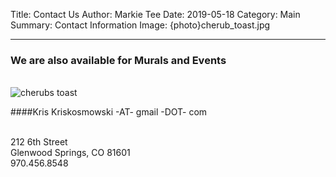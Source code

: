 Title: Contact Us
Author: Markie Tee
Date: 2019-05-18
Category: Main
Summary: Contact Information
Image: {photo}cherub_toast.jpg
<style>.entry-content p { text-align: left; padding-left: 1em; } .entry-content img { max-width: 66%; }</style>
---

### We are also available for Murals and Events
<br/>


<img src="/photos/cherub_toasta.jpg" id="contact-img" alt="cherubs toast">

<br/>
<!--[Max]  -->
<!--[Noemi]  -->

####Kris
Kriskosmowski -AT- gmail -DOT- com

<br/>
212 6th Street<br/>
Glenwood Springs, CO 81601<br/>
970.456.8548
